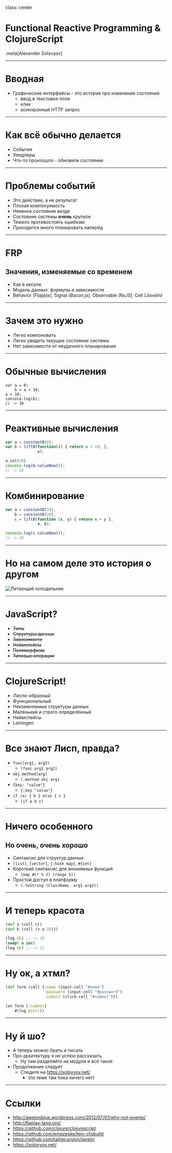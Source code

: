 class: center

# Functional Reactive Programming & ClojureScript

.meta[Alexander Solovyov]

---

# Вводная

- Графические интерфейсы - это история про изменение состояния
  - ввод в текстовое поле
  - клик
  - асинхронный HTTP запрос

---

# Как всë обычно делается

- События
- Хендлеры
- Что-то произошло - обновили состояние

---

<!-- http://awelonblue.wordpress.com/2012/07/01/why-not-events/ -->

# Проблемы событий

- Это действие, а не результат
- Плохая компонуемость
- Неявное состояние везде
- Состояние системы **очень** хрупкое
- Тяжело противостоять ошибкам
- Приходится много планировать наперëд

---

# FRP

## Значения, изменяемые со временем

- Как в икселе
- Модель данных: формулы и зависимости
- Behavior *(Flapjax)*, Signal *(Bacon.js)*, Observable *(RxJS)*, Cell *(Javelin)*

---

# Зачем это нужно

- Легко компоновать
- Легко увидеть текущее состояние системы
- Нет зависимости от неудачного планирования

---

# Обычные вычисления

    var a = 0;
        b = a + 10;
    a = 10;
    console.log(b);
    // -> 10

---

# Реактивные вычисления

```javascript
var a = constantB(0);
var b = liftB(function(x) { return x + 10; },
              a);

a.set(10)
console.log(b.valueNow());
// -> 20
```

---

# Комбинирование

```javascript
var a = constantB(10),
    b = constantB(20),
    c = liftB(function (x, y) { return x + y },
              a, b);

console.log(c.valueNow());
// -> 30
```

---

# Но на самом деле это история о другом

![Летающий холодильник](Flying_Fridge_by_DanisMuffins.png?1)

---

# JavaScript?

- <s><span>Типы</span></s>
- <s><span>Структуры данных</span></s>
- <s><span>Зависимости</span></s>
- <s><span>Неймспейсы</span></s>
- <s><span>Полиморфизм</span></s>
- <s><span>Типовые операции</span></s>

---

# ClojureScript!

- Лиспо-образный
- Функциональный
- Неизменяемые структуры данных
- Маленький и строго определëнный
- Неймспейсы
- Leiningen

---

# Все знают Лисп, правда?

- `func(arg1, arg2)`
  - `(func arg1 arg2)`
- `obj.method(arg)`
  - `(.method obj arg)`
- `{key: "value"}`
  - `{:key "value"}`
- `if (a) { b } else { c }`
  - `(if a b c)`

---

# Ничего особенного
## Но очень, очень хорошо

- Синтаксис для структур данных
 - `(list)`, `[vector]`, `{:hash map}`, `#{set}`
- Короткий синтаксис для анонимных функций
  - `(map #(* % 2) (range 5))`
- Простой доступ в платформу
  - `(.toString (ClassName. arg1 arg2))`

---

# И теперь красота

```clojure
(def a (cell 0))
(def b (cell (+ a 10)))

(log @b) ;; -> 10
(swap! a inc)
(log @b) ;; -> 11
```

---

# Ну ок, а хтмл?

```clojure
(def form (cell {:name (input-cell "#name")
                 :password (input-cell "#password")
                 :submit (click-cell "#submit")})

(on form [:submit]
    #(log @cell))
```

---

# Ну й шо?

- А теперь можно брать и писать
- Про архитектуру я не успею рассказать
  - Ну там разделяйте на модули и всë такое
- Продолжение следует
  - Следите на https://solovyov.net/
    - (по теме там пока ничего нет)

---

# Ссылки

- http://awelonblue.wordpress.com/2012/07/01/why-not-events/
- http://flapjax-lang.org/
- https://github.com/clojure/clojurescript
- https://github.com/emezeske/lein-cljsbuild
- https://github.com/tailrecursion/javelin
- https://solovyov.net/

